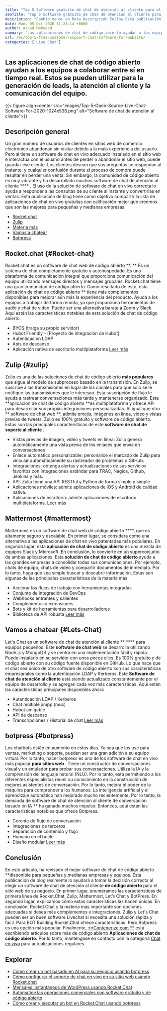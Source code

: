 ```yaml
---
title: "Top 5 Software gratuito de chat de atención al cliente para el sitio web" 
seoTitle: "Top 5 Software gratuito de chat de atención al cliente para el sitio web" 
description: "Cambio menor en Meta Descripción Follow Esta publicación de blog para aprender sobre el software de chat de atención al cliente gratuito superior. Estas herramientas facilitan su representante de servicio al cliente e impulsan las ventas." 
date: Mon, 05 Oct 2020 11:28:14 +0000
author: Assad Mahmood
summary: "Las aplicaciones de chat de código abierto ayudan a los equipos a colaborar entre sí en tiempo real. Estos se pueden utilizar para la generación de leads, la atención al cliente y la comunicación del equipo." 
url: /es/top-5-free-customer-support-chat-software-for-website/
categories: ['Live Chat']
---
```


## Las aplicaciones de chat de código abierto ayudan a los equipos a colaborar entre sí en tiempo real. Estos se pueden utilizar para la generación de leads, la atención al cliente y la comunicación del equipo.

{{< figure align=center src="images/Top-5-Open-Source-Live-Chat-Software-For-2020-1024x536.png" alt="Software de chat de atención al cliente">}}


## Descripción general
Un gran número de usuarios de clientes en sitios web de comercio electrónico abandonan sin visitar debido a la mala experiencia del usuario. Pero si tiene un software de chat en vivo adecuado instalado en el sitio web e interactúa con el usuario antes de perder o abandonar el sitio web, puede guardar ese cliente. Los clientes desean que sus preguntas se respondan al instante, y cualquier confusión durante el proceso de compra puede resultar en perder una venta. Sin embargo, la comunidad de código abierto es muy vibrante y ha desarrollado muchos software de chat de atención al cliente  **** .
El uso de la solución de software de chat en vivo correcta lo ayuda a responder a las consultas de su cliente al instante y convertirlas en ventas. Esta publicación de blog tiene como objetivo compartir la lista de aplicaciones de chat en vivo gratuitas con calificación mejor que creemos que son las mejores para pequeñas y medianas empresas.
  * [Rocket.chat][1]
  * [Zulip][2]
  * [Materia más][3]
  * [Vamos a chatear][4]
  * [Botpress][5]

## **Rocket.chat** {#Rocket-chat}
Rocket.chat es un software de chat web de código abierto **. ** Es un sistema de chat completamente gratuito y autohospedado. Es una plataforma de comunicación integral que proporciona comunicación del equipo utilizando mensajes directos y mensajes grupales.
Rocket.chat tiene una gran comunidad de código abierto. Como resultado de esto, esta aplicación de chat de código abierto ** tiene más complementos disponibles para mejorar aún más la experiencia del producto. Ayuda a los equipos a trabajar de forma remota, ya que proporciona herramientas de audio y chat de video. Puede ser una alternativa barata a Zoom y Slack. Aquí están las características notables de esta solución de chat de código abierto.
  * BYOS (traiga su propio servidor)
  * Hubot Friendly - [Proyecto de integración de Hubot]
  * Autenticación LDAP
  * Apis de descanso
  * Aplicación nativa de escritorio multiplataforma
    [Leer más][6]

## **Zulip** {#zulip}
Zulip es una de las soluciones de chat de código abierto **más populares**  que sigue al modelo de subproceso basado en la transmisión. En Zulip, se suscribe a las transmisiones en lugar de los canales para que solo se le notifique las transmisiones que le interesan. Esta suscripción de flujo le ayuda a rastrear conversaciones más tarde y mantenerse organizado.
Esta **aplicación de chat de código abierto  **es multiplataforma y ofrece API para desarrollar sus propias integraciones personalizadas. Al igual que otro **  software de chat web **, admite emojis, imágenes en línea, video y vistas previas de tweets. Zulip es 100% gratuito y software de código abierto. Estas son las principales características de este  **software de chat de soporte al cliente**  .
  * Vistas previas de imagen, video y tweets en línea: Zulip genera automáticamente una vista previa de los enlaces que envía en conversaciones
  * Enlace automático personalizable: personalice el marcado de Zulip para vincular automáticamente su rastreador de problemas o GitHub.
  * Integraciones: obtenga alertas y actualizaciones de sus servicios favoritos con integraciones estándar para TRAC, Nagios, Github, Jenkins y más.
  * API: Zulip tiene una API RESTful y Python de forma simple y simple
  * Aplicaciones móviles: admite aplicaciones de iOS y Android de calidad nativa.
  * Aplicaciones de escritorio: admite aplicaciones de escritorio multiplataforma.
    [Leer más][7]

## **Mattermost** {#mattermost}
Mattermost es un software de chat web de código abierto ****, que es altamente seguro y escalable. En primer lugar, se considera como una alternativa a las aplicaciones de chat en vivo patentadas más populares. En segundo lugar, esta  **aplicación de chat de código abierto**   es una mezcla de equipos Slack y Microsoft. En conclusión, lo convierte en un superconjunto de ambas aplicaciones.
Esta **solución de chat de código abierto**  ayuda a las grandes empresas a consolidar todas sus comunicaciones. Por ejemplo, chats de equipo, chats de video y compartir documentos de inmediato. Por lo tanto, haga que sea simple buscar y descubrir información.
Estas son algunas de las principales características de la materia más
  * Acelerar los flujos de trabajo con herramientas integradas
  * Conjunto de integración de DevOps
  * Webhooks entrantes y salientes
  * Complementos y extensiones
  * Bots y kit de herramientas para desarrolladores
  * Biblioteca de API robusta
    [Leer más][8]

## **Vamos a chatear** {#Lets-Chat}
Let's Chat es un software de chat de atención al cliente ** ****  para equipos pequeños. Este  **software de chat web**   se desarrolla utilizando Node.js y MongoDB y se centra en una implementación fácil y rápida. Puede instalarlo en su servidor con unos pocos clics. Es 100% gratuito y de código abierto con su código fuente disponible en GitHub.
Lo que hace que el chat sea único de otro software de código abierto son sus características empresariales como la autenticación LDAP y Kerberos. Este **Software de chat de atención al cliente**  está siendo actualizado constantemente por el equipo de desarrollo y se agregan cada vez más características. Aquí están las características principales disponibles ahora
  * Autenticación LDAP / Kerberos
  * Chat múltiple xmpp (muc)
  * Hubot amigable
  * API de descanso
  * Transcripciones / Historial de chat
    [Leer más][9]

## **botpress** {#botpress}
Los chatbots están en aumento en estos días. Ya sea que los use para ventas, marketing o soporte, pueden ser una gran adición a su equipo virtual.
Por lo tanto, hacer botpress es uno de los software de chat en vivo más popular **para sitios web** . Tiene un constructor de conversaciones visual y un emulador para probar sus conversaciones. Utiliza la IA y la comprensión del lenguaje natural (NLU). Por lo tanto, está permitiendo a los diferentes especialistas reunir su conocimiento en la construcción de mejores asistentes de conversación. Por lo tanto, mejora el poder de la máquina para comprender a los humanos.
La inteligencia artificial y el aprendizaje automático han mejorado mucho recientemente. Por lo tanto, la demanda de software de chat de atención al cliente de conversación basado en IA ** ha ganado muchos impulso. Entonces, aquí están las características notables que ofrece Botpress.
  * Gerente de flujo de conversación
  * Integraciones de terceros
  * Separación de contenido y flujo
  * Humano en el bucle
  * Diseño modular
    [Leer más][10]

## Conclusión
En este artículo, ha revisado el mejor software de chat de código abierto **disponible para pequeñas y medianas empresas y equipos. Esta publicación de blog realmente lo ayudará a tomar la decisión correcta al elegir un software de chat de atención al cliente  **de código abierto**   para el sitio web de su negocio. En primer lugar, enumeramos las características de primera línea de Rocket.Chat, Zulip, Mattermost, Let’s Chat y BotPress. En segundo lugar, explicamos cómo estas características las hacen únicas. En conclusión, Rocket.Chat y la materia más importante son opciones adecuadas si desea más complementos e integraciones. Zulip y Let's Chat pueden ser un buen software Livechat si necesita una solución rápida y fácil. Para BOT Building Rocket.Chat ofrece características. Pero Botpress es una opción más popular.
Finalmente, [**Contenerize.com **][11] está escribiendo artículos sobre más de código abierto  **Aplicaciones de chat de código abierto.**   Por lo tanto, manténgase en contacto con la categoría [Chat en vivo][12] para actualizaciones regulares.

## Explorar
  * [Cómo crear un bot basado en AI para su negocio usando botpress][13]
  * [Cómo configurar el soporte de chat en vivo en su sitio web usando Rocket.chat][14]
  * [Mensajes instantáneos de WordPress usando Rocket.Chat][15]
  * [Automatice las operaciones comerciales con software gratuito y de código abierto][16]
  * [Cómo crear y ejecutar un bot en Rocket.Chat usando botpress][17]

  
[1]: #rocket-chat
[2]: #zulip
[3]: #mattermost
[4]: #lets-chat
[5]: #botpress
[6]: https://products.containerize.com/live-chat/rocketchat
[7]: https://products.containerize.com/live-chat/zulip
[8]: https://products.containerize.com/live-chat/mattermost
[9]: https://products.containerize.com/live-chat/lets-chat
[10]: https://products.containerize.com/live-chat/botpress
[11]: https://www.containerize.com/
[12]: https://products.containerize.com/live-chat/
[13]: https://blog.containerize.com/live-chat/how-to-create-an-ai-based-faq-bot-for-your-business-using-botpress/
[14]: https://blog.containerize.com/live-chat/how-to-setup-live-chat-software-on-website-rocket-chat/
[15]: https://blog.containerize.com/blogging/instantly-communicate-with-customers-using-wordpress-and-rocket-chat/
[16]: https://blog.containerize.com/blogging/automate-business-operations-using-open-source-software/
[17]: https://blog.containerize.com/live-chat/how-to-create-and-run-a-bot-in-rocket-chat-using-botpress/
